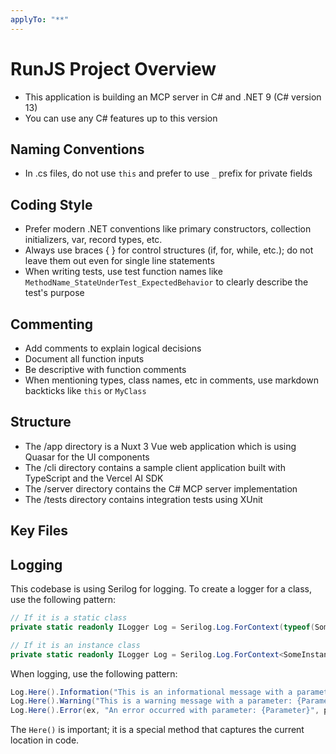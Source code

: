 ```yaml
---
applyTo: "**"
---
```

# RunJS Project Overview
- This application is building an MCP server in C# and .NET 9 (C# version 13)
- You can use any C# features up to this version

## Naming Conventions
- In .cs files, do not use `this` and prefer to use `_` prefix for private fields

## Coding Style
- Prefer modern .NET conventions like primary constructors, collection initializers, var, record types, etc.
- Always use braces { } for control structures (if, for, while, etc.); do not leave them out even for single line statements
- When writing tests, use test function names like `MethodName_StateUnderTest_ExpectedBehavior` to clearly describe the test's purpose

## Commenting
- Add comments to explain logical decisions
- Document all function inputs
- Be descriptive with function comments
- When mentioning types, class names, etc in comments, use markdown backticks like `this` or `MyClass`

## Structure
- The /app directory is a Nuxt 3 Vue web application which is using Quasar for the UI components
- The /cli directory contains a sample client application built with TypeScript and the Vercel AI SDK
- The /server directory contains the C# MCP server implementation
- The /tests directory contains integration tests using XUnit

## Key Files

## Logging
This codebase is using Serilog for logging.  To create a logger for a class, use the following pattern:

```csharp
// If it is a static class
private static readonly ILogger Log = Serilog.Log.ForContext(typeof(SomeStaticClass));

// If it is an instance class
private static readonly ILogger Log = Serilog.Log.ForContext<SomeInstanceClass>();
```

When logging, use the following pattern:

```csharp
Log.Here().Information("This is an informational message with a parameter: {Parameter}", parameterValue);
Log.Here().Warning("This is a warning message with a parameter: {Parameter}", parameterValue);
Log.Here().Error(ex, "An error occurred with parameter: {Parameter}", parameterValue);
```

The `Here()` is important; it is a special method that captures the current location in code.
